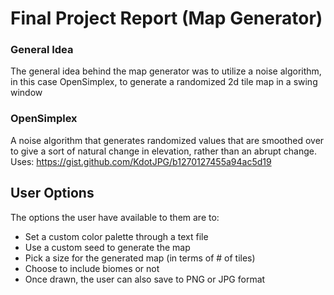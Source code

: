 # Final Project Report (Map Generator)

### General Idea
The general idea behind the map generator was to utilize a noise algorithm, in this case OpenSimplex, to generate a randomized 2d tile map in a swing window
### OpenSimplex
A noise algorithm that generates randomized values that are smoothed over to give a sort of natural change in elevation, rather than an abrupt change. Uses: https://gist.github.com/KdotJPG/b1270127455a94ac5d19
## User Options
The options the user have available to them are to:
- Set a custom color palette through a text file
- Use a custom seed to generate the map
- Pick a size for the generated map (in terms of # of tiles)
- Choose to include biomes or not
- Once drawn, the user can also save to PNG or JPG format

